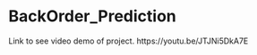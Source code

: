# BackOrder_Prediction
<div>Link to see video demo of project. <a> https://youtu.be/JTJNi5DkA7E </a> </div>

